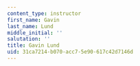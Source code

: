 ```yaml
---
content_type: instructor
first_name: Gavin
last_name: Lund
middle_initial: ''
salutation: ''
title: Gavin Lund
uid: 31ca7214-b070-acc7-5e90-617c42d7146d
---
```

